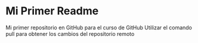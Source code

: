 # Mi Primer Readme
Mi primer repositorio en GitHub para el curso de GitHub
Utilizar el comando pull para obtener los cambios del repositorio remoto
